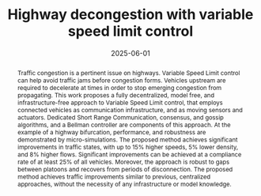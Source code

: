 ---
title: 'Highway decongestion with variable speed limit control'

# Authors
# If you created a profile for a user (e.g. the default `admin` user), write the username (folder name) here
# and it will be replaced with their full name and linked to their profile.
authors:
  - admin
  - Davide Pusino
  - Anastasios Kouvelas
  - Michail Makridis

# Author notes (optional)
author_notes:
  #- 'Equal contribution'
  #- 'Equal contribution'

date: '2025-06-01'
doi: '10.3929/ethz-b-000710789'
url_source: 'https://www.research-collection.ethz.ch/handle/20.500.11850/710789'

# Schedule page publish date (NOT publication's date).
#publishDate: '2023-01-01T00:00:00Z'

# Publication type.
# Accepts a single type but formatted as a YAML list (for Hugo requirements).
# Enter a publication type from the CSL standard.
publication_types: ['conference-journal']

# Publication name and optional abbreviated publication name.
publication: "*104th Annual Meeting of the Transportation Research Board (TRB 2025), Washington, DC, USA, January 5-9, 2025*"
#publication_short: In *Scientific Reports*

abstract: Traffic congestion is a pertinent issue on highways. Variable Speed Limit control can help avoid traffic jams before congestion forms. Vehicles upstream are required to decelerate at times in order to stop emerging congestion from propagating. This work proposes a fully decentralized, model free, and infrastructure-free approach to Variable Speed Limit control, that employs connected vehicles as communication infrastructure, and as moving sensors and actuators. Dedicated Short Range Communication, consensus, and gossip algorithms, and a Bellman controller are components of this approach. At the example of a highway bifurcation, performance, and robustness are demonstrated by micro-simulations. The proposed method achieves significant improvements in traffic states, with up to 15% higher speeds, 5% lower density, and 8% higher flows. Significant improvements can be achieved at a compliance rate of at least 25% of all vehicles. Moreover, the approach is robust to gaps between platoons and recovers from periods of disconnection. The proposed method achieves traffic improvements similar to previous, centralized approaches, without the necessity of any infrastructure or model knowledge.

# Summary. An optional shortened abstract.
#summary: Lorem ipsum dolor sit amet, consectetur adipiscing elit. Duis posuere tellus ac convallis placerat. Proin tincidunt magna sed ex sollicitudin condimentum.

tags: 
- computer vision
- machine learning
- eth
- transportation
- conference

# Display this page in the Featured widget?
featured: true

# Featured image
# To use, add an image named `featured.jpg/png` to your page's folder. 
image:
  caption: 'Image credit: Kevin Riehl'
  focal_point: ""
  preview_only: false


---